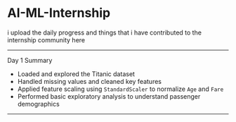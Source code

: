 # AI-ML-Internship
i upload the daily progress and things that i have contributed to the internship community here


---

 Day 1 Summary

-  Loaded and explored the Titanic dataset
-  Handled missing values and cleaned key features
-  Applied feature scaling using `StandardScaler` to normalize `Age` and `Fare`
-  Performed basic exploratory analysis to understand passenger demographics

---
